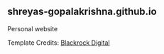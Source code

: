 ## shreyas-gopalakrishna.github.io

Personal website

Template Credits: [Blackrock Digital](https://github.com/BlackrockDigital)